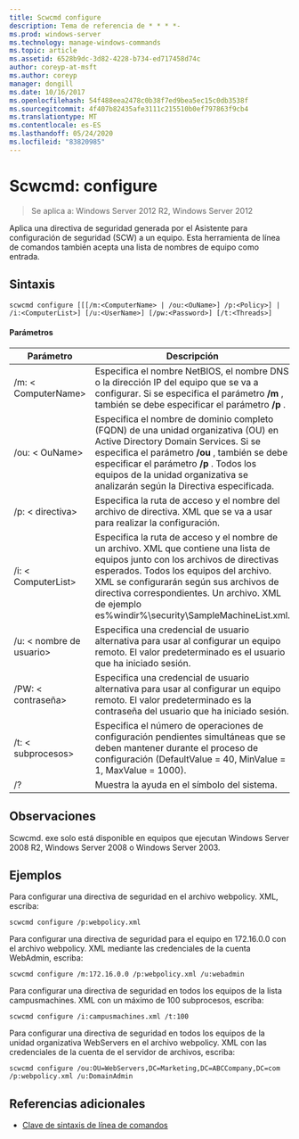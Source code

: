 ```yaml
---
title: Scwcmd configure
description: Tema de referencia de * * * *-
ms.prod: windows-server
ms.technology: manage-windows-commands
ms.topic: article
ms.assetid: 6528b9dc-3d82-4228-b734-ed717458d74c
author: coreyp-at-msft
ms.author: coreyp
manager: dongill
ms.date: 10/16/2017
ms.openlocfilehash: 54f488eea2478c0b38f7ed9bea5ec15c0db3538f
ms.sourcegitcommit: 4f407b82435afe3111c215510b0ef797863f9cb4
ms.translationtype: MT
ms.contentlocale: es-ES
ms.lasthandoff: 05/24/2020
ms.locfileid: "83820985"
---
```

# <a name="scwcmd-configure"></a>Scwcmd: configure

> Se aplica a: Windows Server 2012 R2, Windows Server 2012

Aplica una directiva de seguridad generada por el Asistente para configuración de seguridad (SCW) a un equipo. Esta herramienta de línea de comandos también acepta una lista de nombres de equipo como entrada.

## <a name="syntax"></a>Sintaxis

```
scwcmd configure [[[/m:<ComputerName> | /ou:<OuName>] /p:<Policy>] | /i:<ComputerList>] [/u:<UserName>] [/pw:<Password>] [/t:<Threads>]
```

#### <a name="parameters"></a>Parámetros

|Parámetro|Descripción|
|---------|-----------|
|/m: \< ComputerName>|Especifica el nombre NetBIOS, el nombre DNS o la dirección IP del equipo que se va a configurar. Si se especifica el parámetro **/m** , también se debe especificar el parámetro **/p** .|
|/ou: \< OuName>|Especifica el nombre de dominio completo (FQDN) de una unidad organizativa (OU) en Active Directory Domain Services. Si se especifica el parámetro **/ou** , también se debe especificar el parámetro **/p** . Todos los equipos de la unidad organizativa se analizarán según la Directiva especificada.|
|/p: \< directiva>|Especifica la ruta de acceso y el nombre del archivo de directiva. XML que se va a usar para realizar la configuración.|
|/i: \< ComputerList>|Especifica la ruta de acceso y el nombre de un archivo. XML que contiene una lista de equipos junto con los archivos de directivas esperados. Todos los equipos del archivo. XML se configurarán según sus archivos de directiva correspondientes. Un archivo. XML de ejemplo es%windir%\security\SampleMachineList.xml.|
|/u: \< nombre de usuario>|Especifica una credencial de usuario alternativa para usar al configurar un equipo remoto. El valor predeterminado es el usuario que ha iniciado sesión.|
|/PW: \< contraseña>|Especifica una credencial de usuario alternativa para usar al configurar un equipo remoto. El valor predeterminado es la contraseña del usuario que ha iniciado sesión.|
|/t: \< subprocesos>|Especifica el número de operaciones de configuración pendientes simultáneas que se deben mantener durante el proceso de configuración (DefaultValue = 40, MinValue = 1, MaxValue = 1000).|
|/?|Muestra la ayuda en el símbolo del sistema.|

## <a name="remarks"></a>Observaciones

Scwcmd. exe solo está disponible en equipos que ejecutan Windows Server 2008 R2, Windows Server 2008 o Windows Server 2003.

## <a name="examples"></a>Ejemplos

Para configurar una directiva de seguridad en el archivo webpolicy. XML, escriba:
```
scwcmd configure /p:webpolicy.xml
```
Para configurar una directiva de seguridad para el equipo en 172.16.0.0 con el archivo webpolicy. XML mediante las credenciales de la cuenta WebAdmin, escriba:
```
scwcmd configure /m:172.16.0.0 /p:webpolicy.xml /u:webadmin
```
Para configurar una directiva de seguridad en todos los equipos de la lista campusmachines. XML con un máximo de 100 subprocesos, escriba:
```
scwcmd configure /i:campusmachines.xml /t:100
```
Para configurar una directiva de seguridad en todos los equipos de la unidad organizativa WebServers en el archivo webpolicy. XML con las credenciales de la cuenta de el servidor de archivos, escriba:
```
scwcmd configure /ou:OU=WebServers,DC=Marketing,DC=ABCCompany,DC=com /p:webpolicy.xml /u:DomainAdmin
```

## <a name="additional-references"></a>Referencias adicionales

- [Clave de sintaxis de línea de comandos](command-line-syntax-key.md)